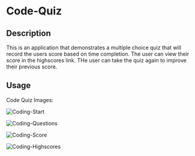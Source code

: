# Code-Quiz

## Description

This is an application that demonstrates a multiple choice quiz that will record the users score based on time completion. The user can view their score in the highscores link. THe user can take the quiz again to improve their previous score.


## Usage
Code Quiz Images:

![Coding-Start](https://user-images.githubusercontent.com/62404086/80893361-8dc18e00-8c86-11ea-90bb-12796489f42e.JPG)

![Coding-Questions](https://user-images.githubusercontent.com/62404086/80893362-9023e800-8c86-11ea-975d-dbffd7713d22.JPG)

![Coding-Score](https://user-images.githubusercontent.com/62404086/80893365-90bc7e80-8c86-11ea-8532-ae31cc88e991.JPG)

![Coding-Highscores](https://user-images.githubusercontent.com/62404086/80893367-91551500-8c86-11ea-9d41-ed534264fef7.JPG)